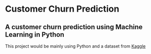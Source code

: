 # Customer Churn Prediction

## A customer churn prediction using Machine Learning in Python

This project would be mainly using Python and a dataset from [Kaggle](https://www.kaggle.com/datasets/blastchar/telco-customer-churn)
